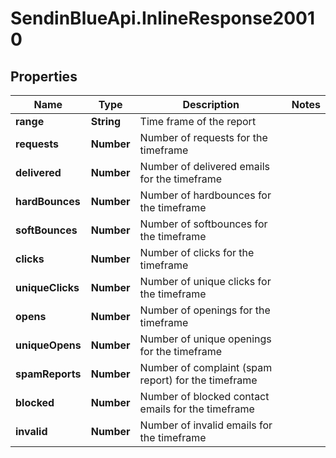 # SendinBlueApi.InlineResponse20010

## Properties
Name | Type | Description | Notes
------------ | ------------- | ------------- | -------------
**range** | **String** | Time frame of the report | 
**requests** | **Number** | Number of requests for the timeframe | 
**delivered** | **Number** | Number of delivered emails for the timeframe | 
**hardBounces** | **Number** | Number of hardbounces for the timeframe | 
**softBounces** | **Number** | Number of softbounces for the timeframe | 
**clicks** | **Number** | Number of clicks for the timeframe | 
**uniqueClicks** | **Number** | Number of unique clicks for the timeframe | 
**opens** | **Number** | Number of openings for the timeframe | 
**uniqueOpens** | **Number** | Number of unique openings for the timeframe | 
**spamReports** | **Number** | Number of complaint (spam report) for the timeframe | 
**blocked** | **Number** | Number of blocked contact emails for the timeframe | 
**invalid** | **Number** | Number of invalid emails for the timeframe | 


